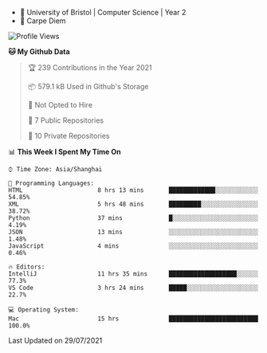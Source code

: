 - :school: University of Bristol | Computer Science | Year 2
- :musical_keyboard: Carpe Diem

<!--START_SECTION:waka-->
![Profile Views](http://img.shields.io/badge/Profile%20Views-0-blue)

**🐱 My Github Data** 

> 🏆 239 Contributions in the Year 2021
 > 
> 📦 579.1 kB Used in Github's Storage 
 > 
> 🚫 Not Opted to Hire
 > 
> 📜 7 Public Repositories 
 > 
> 🔑 10 Private Repositories  
 > 
📊 **This Week I Spent My Time On** 

```text
⌚︎ Time Zone: Asia/Shanghai

💬 Programming Languages: 
HTML                     8 hrs 13 mins       █████████████░░░░░░░░░░░░   54.85% 
XML                      5 hrs 48 mins       █████████░░░░░░░░░░░░░░░░   38.72% 
Python                   37 mins             █░░░░░░░░░░░░░░░░░░░░░░░░   4.19% 
JSON                     13 mins             ░░░░░░░░░░░░░░░░░░░░░░░░░   1.48% 
JavaScript               4 mins              ░░░░░░░░░░░░░░░░░░░░░░░░░   0.46%

🔥 Editors: 
IntelliJ                 11 hrs 35 mins      ███████████████████░░░░░░   77.3% 
VS Code                  3 hrs 24 mins       █████░░░░░░░░░░░░░░░░░░░░   22.7%

💻 Operating System: 
Mac                      15 hrs              █████████████████████████   100.0%

```


 Last Updated on 29/07/2021
<!--END_SECTION:waka-->